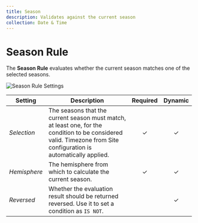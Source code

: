 ```yaml
---
title: Season
description: Validates against the current season
collection: Date & Time
---
```


# Season Rule

<div class="tm-resource-icon">
    <!--@include: ./assets/rule-season.svg-->
</div>

The **Season Rule** evaluates whether the current season matches one of the selected seasons.

![Season Rule Settings](./assets//rule-season.webp)

| Setting | Description | Required | Dynamic |
| --- | --- | :---: | :---: |
| *Selection* | The seasons that the current season must match, at least one, for the condition to be considered valid. Timezone from Site configuration is automatically applied. | &#x2713; | &#x2713; |
| *Hemisphere* | The hemisphere from which to calculate the current season. | &#x2713; | &#x2713; |
| *Reversed* | Whether the evaluation result should be returned reversed. Use it to set a condition as `IS NOT`. | | &#x2713; |
<!--@include: ./advanced-rule-settings-->
